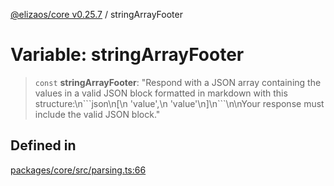 [@elizaos/core v0.25.7](../index.md) / stringArrayFooter

# Variable: stringArrayFooter

> `const` **stringArrayFooter**: "Respond with a JSON array containing the values in a valid JSON block formatted in markdown with this structure:\n\`\`\`json\n\[\n  'value',\n  'value'\n\]\n\`\`\`\n\nYour response must include the valid JSON block."

## Defined in

[packages/core/src/parsing.ts:66](https://github.com/elizaOS/eliza/blob/main/packages/core/src/parsing.ts#L66)
